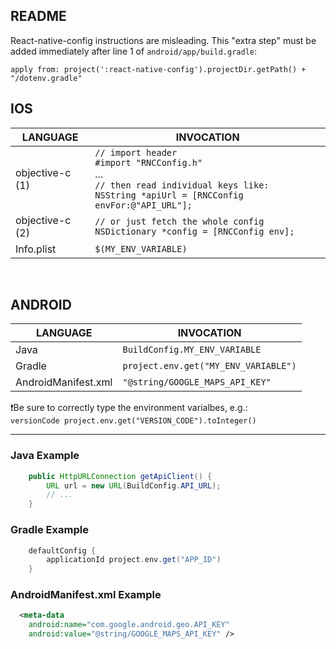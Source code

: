 ## README
React-native-config instructions are misleading. This "extra step" must be added immediately after line 1 of `android/app/build.gradle`:
```
apply from: project(':react-native-config').projectDir.getPath() + "/dotenv.gradle"
```
## IOS
| LANGUAGE        | INVOCATION                                                                                           |
|-----------------|------------------------------------------------------------------------------------------------------|
| objective-c (1) | `// import header`<br>`#import "RNCConfig.h"`<br>...<br>`// then read individual keys like:`<br>`NSString *apiUrl = [RNCConfig envFor:@"API_URL"];` |
| objective-c (2) | `// or just fetch the whole config`<br>`NSDictionary *config = [RNCConfig env];`|
| Info.plist      | `$(MY_ENV_VARIABLE)`|
<br>

## ANDROID
| LANGUAGE            | INVOCATION                         |
|---------------------|------------------------------------|
| Java                | `BuildConfig.MY_ENV_VARIABLE`        |
| Gradle              | `project.env.get("MY_ENV_VARIABLE")` |
| AndroidManifest.xml | `"@string/GOOGLE_MAPS_API_KEY"`      |

❗Be sure to correctly type the environment varialbes, e.g.: <br>
`versionCode project.env.get("VERSION_CODE").toInteger()`

---

### Java Example
```java
    public HttpURLConnection getApiClient() {
        URL url = new URL(BuildConfig.API_URL);
        // ...
    }
```
### Gradle Example
```gradle
    defaultConfig {
        applicationId project.env.get("APP_ID")
    }
```
### AndroidManifest.xml Example
```xml
  <meta-data
    android:name="com.google.android.geo.API_KEY"
    android:value="@string/GOOGLE_MAPS_API_KEY" />
```
